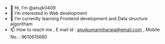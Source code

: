 - 👋 Hi, I’m @anujk0409
- 👀 I’m interested in Web development 
- 🌱 I’m currently learning Frontend development and Data structure algoritham 
- 📫 How to reach me , E mail id : anujkumarmharaja@gmail.com , Mobile No. : 9610615660

<!---
anujk0409/anujk0409 is a ✨ special ✨ repository because its `README.md` (this file) appears on your GitHub profile.
You can click the Preview link to take a look at your changes.
--->
